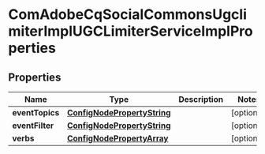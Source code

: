 
# ComAdobeCqSocialCommonsUgclimiterImplUGCLimiterServiceImplProperties

## Properties
Name | Type | Description | Notes
------------ | ------------- | ------------- | -------------
**eventTopics** | [**ConfigNodePropertyString**](ConfigNodePropertyString.md) |  |  [optional]
**eventFilter** | [**ConfigNodePropertyString**](ConfigNodePropertyString.md) |  |  [optional]
**verbs** | [**ConfigNodePropertyArray**](ConfigNodePropertyArray.md) |  |  [optional]



